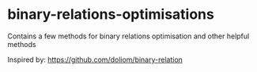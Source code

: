 # binary-relations-optimisations
Contains a few methods for binary relations optimisation and other helpful methods


Inspired by: https://github.com/doliom/binary-relation
